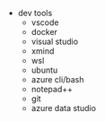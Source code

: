 - dev tools
	- vscode
	- docker
	- visual studio
	- xmind
	- wsl
	- ubuntu
	- azure cli/bash
	- notepad++
	- git
	- azure data studio